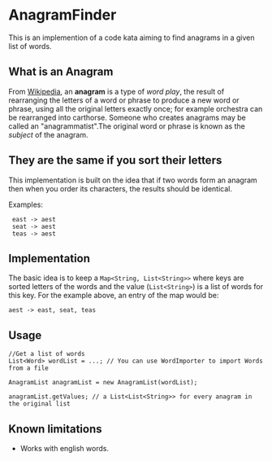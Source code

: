 # AnagramFinder

This is an implemention of a code kata aiming to find anagrams in a given list of words.

## What is an Anagram

From [Wikipedia](https://en.wikipedia.org/wiki/Anagram), an __anagram__ is a type of *word play*, the result of
rearranging the letters of a word or phrase to produce a new word or phrase, using all the original letters exactly once;
for example orchestra can be rearranged into carthorse.
Someone who creates anagrams may be called an "anagrammatist".The original word or phrase is known as the *subject* of the anagram.

## They are the same if you sort their letters

This implementation is built on the idea that if two words form an anagram then when you order its characters,
the results should be identical.

 Examples:

     east -> aest
     seat -> aest
     teas -> aest

## Implementation

The basic idea is to keep a `Map<String, List<String>>` where keys are sorted letters of the words
and the value (`List<String>`) is a list of words for this key. For the example above, an entry of the map would be:

    aest -> east, seat, teas

## Usage

    //Get a list of words
    List<Word> wordList = ...; // You can use WordImporter to import Words from a file

    AnagramList anagramList = new AnagramList(wordList);

    anagramList.getValues; // a List<List<String>> for every anagram in the original list

## Known limitations

* Works with english words.